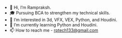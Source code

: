 - 👋 Hi, I’m Rampraksh.
- 🎓 Pursuing BCA to strengthen my technical skills.
- 👀 I’m interested in 3d, VFX, VEX, Python, and Houdini.
- 🌱 I’m currently learning Python and Houdini.
- 📫 How to reach me - rptech133@gmail.com
